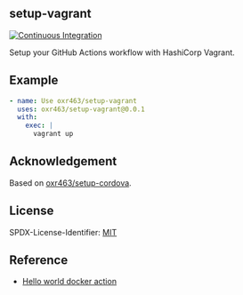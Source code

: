 ## setup-vagrant

[![Continuous Integration](https://github.com/oxr463/setup-vagrant/workflows/Continuous%20Integration/badge.svg)](https://github.com/oxr463/setup-vagrant/actions)

Setup your GitHub Actions workflow with HashiCorp Vagrant.

## Example

```yaml
- name: Use oxr463/setup-vagrant
  uses: oxr463/setup-vagrant@0.0.1
  with:
    exec: |
      vagrant up
```

## Acknowledgement

Based on [oxr463/setup-cordova](https://github.com/oxr463/setup-cordova).

## License

SPDX-License-Identifier: [MIT](LICENSE)

## Reference

- [Hello world docker action](https://github.com/actions/hello-world-docker-action)

